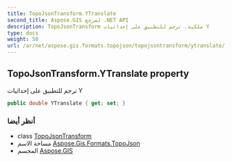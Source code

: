 ```yaml
---
title: TopoJsonTransform.YTranslate
second_title: Aspose.GIS لمرجع .NET API
description: TopoJsonTransform ملكية. ترجم للتطبيق على إحداثيات Y
type: docs
weight: 50
url: /ar/net/aspose.gis.formats.topojson/topojsontransform/ytranslate/
---
```

## TopoJsonTransform.YTranslate property

ترجم للتطبيق على إحداثيات Y

```csharp
public double YTranslate { get; set; }
```

### أنظر أيضا

* class [TopoJsonTransform](../)
* مساحة الاسم [Aspose.Gis.Formats.TopoJson](../../topojsontransform/)
* المجسم [Aspose.GIS](../../../)


